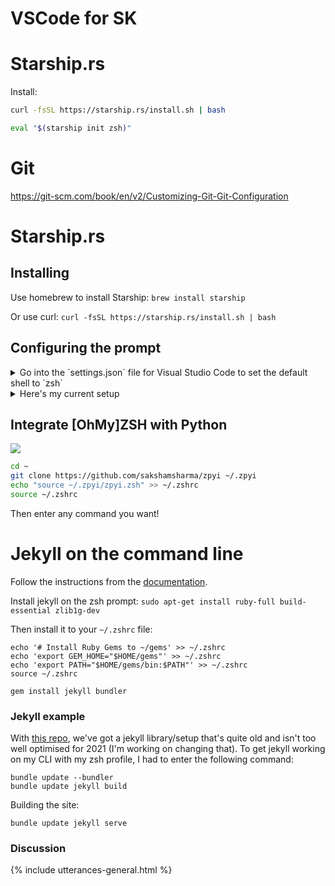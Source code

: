 # VSCode for SK

# Starship.rs

Install:
```bash
curl -fsSL https://starship.rs/install.sh | bash
```

```zsh
eval "$(starship init zsh)"
```

# Git
https://git-scm.com/book/en/v2/Customizing-Git-Git-Configuration


# Starship.rs
## Installing
Use homebrew to install Starship:
`brew install starship`

Or use curl:
```curl -fsSL https://starship.rs/install.sh | bash```

## Configuring the prompt
<details><Summary>Go into the `settings.json` file for Visual Studio Code to set the default shell to `zsh`</Summary>

Then:
`nano ~\.zshrc`
Add this line to the end of the file in the nano editor:
```eval "$(starship init zsh)"```

To get started configuring starship, enter the command to create the `starship.toml` config file and fill it with the following:
`touch ~/.config/starship.toml` && `nano ~/.config/starship.toml`

```bash
# Inserts a blank line between shell prompts
add_newline = true

# Replace the "❯" symbol in the prompt with "➜"
[character]                            # The name of the module we are configuring is "character"
success_symbol = "[➜](bold green)"     # The "success_symbol" segment is being set to "➜" with the color "bold green"

# Disable the package module, hiding it from the prompt completely
[package]
disabled = true
```
[![](https://carbon.now.sh/?bg=rgba%28171%2C+184%2C+195%2C+1%29&t=one-light&wt=none&l=auto&ds=true&dsyoff=20px&dsblur=68px&wc=true&wa=true&pv=56px&ph=56px&ln=false&fl=1&fm=Hack&fs=14px&lh=133%25&si=false&es=2x&wm=false&code=%2523%2520Inserts%2520a%2520blank%2520line%2520between%2520shell%2520prompts%250Aadd_newline%2520%253D%2520true%250A%250A%2523%2520Replace%2520the%2520%2522%25E2%259D%25AF%2522%2520symbol%2520in%2520the%2520prompt%2520with%2520%2522%25E2%259E%259C%2522%250A%255Bcharacter%255D%2520%2520%2520%2520%2520%2520%2520%2520%2520%2520%2520%2520%2520%2520%2520%2520%2520%2520%2520%2520%2520%2520%2520%2520%2520%2520%2520%2520%2523%2520The%2520name%2520of%2520the%2520module%2520we%2520are%2520configuring%2520is%2520%2522character%2522%250Asuccess_symbol%2520%253D%2520%2522%255B%25E2%259E%259C%255D%28bold%2520green%29%2522%2520%2520%2520%2520%2520%2523%2520The%2520%2522success_symbol%2522%2520segment%2520is%2520being%2520set%2520to%2520%2522%25E2%259E%259C%2522%2520with%2520the%2520color%2520%2522bold%2520green%2522%250A%250A%2523%2520Disable%2520the%2520package%2520module%252C%2520hiding%2520it%2520from%2520the%2520prompt%2520completely%250A%255Bpackage%255D%250Adisabled%2520%253D%2520true%250A%250A%2523%2520Git%2520-%253E%2520https%253A%252F%252Fstarship.rs%252Fconfig%252F%2523git-branch%250A%255Bgit_branch%255D%250Asymbol%2520%253D%2520%2522%25F0%259F%258C%25B1%2520%2522%250Atruncation_length%2520%253D%25204%250Atruncation_symbol%2520%253D%2520%2522%2522%250A%250A%2523%2520Python%250A%2523%255Bpython%255D%250A%2523symbol%2520%253D%2520%2522%25F0%259F%2591%25BE%2520%2522%250A%2523pyenv_version_name%2520%253D%2520true%250A%250A%252F%252F%2520Photo%2520by%2520Samara%2520Doole%2520on%2520Unsplash)](https://carbon.now.sh/?bg=rgba%28171%2C+184%2C+195%2C+1%29&t=one-light&wt=none&l=auto&ds=true&dsyoff=20px&dsblur=68px&wc=true&wa=true&pv=56px&ph=56px&ln=false&fl=1&fm=Hack&fs=14px&lh=133%25&si=false&es=2x&wm=false&code=%2523%2520Inserts%2520a%2520blank%2520line%2520between%2520shell%2520prompts%250Aadd_newline%2520%253D%2520true%250A%250A%2523%2520Replace%2520the%2520%2522%25E2%259D%25AF%2522%2520symbol%2520in%2520the%2520prompt%2520with%2520%2522%25E2%259E%259C%2522%250A%255Bcharacter%255D%2520%2520%2520%2520%2520%2520%2520%2520%2520%2520%2520%2520%2520%2520%2520%2520%2520%2520%2520%2520%2520%2520%2520%2520%2520%2520%2520%2520%2523%2520The%2520name%2520of%2520the%2520module%2520we%2520are%2520configuring%2520is%2520%2522character%2522%250Asuccess_symbol%2520%253D%2520%2522%255B%25E2%259E%259C%255D%28bold%2520green%29%2522%2520%2520%2520%2520%2520%2523%2520The%2520%2522success_symbol%2522%2520segment%2520is%2520being%2520set%2520to%2520%2522%25E2%259E%259C%2522%2520with%2520the%2520color%2520%2522bold%2520green%2522%250A%250A%2523%2520Disable%2520the%2520package%2520module%252C%2520hiding%2520it%2520from%2520the%2520prompt%2520completely%250A%255Bpackage%255D%250Adisabled%2520%253D%2520true%250A%250A%2523%2520Git%2520-%253E%2520https%253A%252F%252Fstarship.rs%252Fconfig%252F%2523git-branch%250A%255Bgit_branch%255D%250Asymbol%2520%253D%2520%2522%25F0%259F%258C%25B1%2520%2522%250Atruncation_length%2520%253D%25204%250Atruncation_symbol%2520%253D%2520%2522%2522%250A%250A%2523%2520Python%250A%2523%255Bpython%255D%250A%2523symbol%2520%253D%2520%2522%25F0%259F%2591%25BE%2520%2522%250A%2523pyenv_version_name%2520%253D%2520true%250A%250A%252F%252F%2520Photo%2520by%2520Samara%2520Doole%2520on%2520Unsplash)
</details>

<details><Summary>Here's my current setup</summary>

[![](https://carbon.now.sh/?bg=rgba%28171%2C+184%2C+195%2C+1%29&t=one-light&wt=none&l=auto&ds=true&dsyoff=20px&dsblur=68px&wc=true&wa=true&pv=56px&ph=56px&ln=false&fl=1&fm=Hack&fs=14px&lh=133%25&si=false&es=2x&wm=false&code=%2523%2520Inserts%2520a%2520blank%2520line%2520between%2520shell%2520prompts%250Aadd_newline%2520%253D%2520true%250A%250A%2523%2520Replace%2520the%2520%2522%25E2%259D%25AF%2522%2520symbol%2520in%2520the%2520prompt%2520with%2520%2522%25E2%259E%259C%2522%250A%255Bcharacter%255D%2520%2520%2520%2520%2520%2520%2520%2520%2520%2520%2520%2520%2520%2520%2520%2520%2520%2520%2520%2520%2520%2520%2520%2520%2520%2520%2520%2520%2523%2520The%2520name%2520of%2520the%2520module%2520we%2520are%2520configuring%2520is%2520%2522character%2522%250Asuccess_symbol%2520%253D%2520%2522%255B%25E2%259E%259C%255D%28bold%2520green%29%2522%2520%2520%2520%2520%2520%2523%2520The%2520%2522success_symbol%2522%2520segment%2520is%2520being%2520set%2520to%2520%2522%25E2%259E%259C%2522%2520with%2520the%2520color%2520%2522bold%2520green%2522%250A%250A%2523%2520Disable%2520the%2520package%2520module%252C%2520hiding%2520it%2520from%2520the%2520prompt%2520completely%250A%255Bpackage%255D%250Adisabled%2520%253D%2520true%250A%250A%2523%2520Git%2520-%253E%2520https%253A%252F%252Fstarship.rs%252Fconfig%252F%2523git-branch%250A%255Bgit_branch%255D%250Asymbol%2520%253D%2520%2522%25F0%259F%258C%25B1%2520%2522%250Atruncation_length%2520%253D%25204%250Atruncation_symbol%2520%253D%2520%2522%2522%250A%250A%2523%2520Python%250A%2523%255Bpython%255D%250A%2523symbol%2520%253D%2520%2522%25F0%259F%2591%25BE%2520%2522%250A%2523pyenv_version_name%2520%253D%2520true%250A%250A%252F%252F%2520Photo%2520by%2520Samara%2520Doole%2520on%2520Unsplash)](https://carbon.now.sh/?bg=rgba%28171%2C+184%2C+195%2C+1%29&t=one-light&wt=none&l=auto&ds=true&dsyoff=20px&dsblur=68px&wc=true&wa=true&pv=56px&ph=56px&ln=false&fl=1&fm=Hack&fs=14px&lh=133%25&si=false&es=2x&wm=false&code=%2523%2520Inserts%2520a%2520blank%2520line%2520between%2520shell%2520prompts%250Aadd_newline%2520%253D%2520true%250A%250A%2523%2520Replace%2520the%2520%2522%25E2%259D%25AF%2522%2520symbol%2520in%2520the%2520prompt%2520with%2520%2522%25E2%259E%259C%2522%250A%255Bcharacter%255D%2520%2520%2520%2520%2520%2520%2520%2520%2520%2520%2520%2520%2520%2520%2520%2520%2520%2520%2520%2520%2520%2520%2520%2520%2520%2520%2520%2520%2523%2520The%2520name%2520of%2520the%2520module%2520we%2520are%2520configuring%2520is%2520%2522character%2522%250Asuccess_symbol%2520%253D%2520%2522%255B%25E2%259E%259C%255D%28bold%2520green%29%2522%2520%2520%2520%2520%2520%2523%2520The%2520%2522success_symbol%2522%2520segment%2520is%2520being%2520set%2520to%2520%2522%25E2%259E%259C%2522%2520with%2520the%2520color%2520%2522bold%2520green%2522%250A%250A%2523%2520Disable%2520the%2520package%2520module%252C%2520hiding%2520it%2520from%2520the%2520prompt%2520completely%250A%255Bpackage%255D%250Adisabled%2520%253D%2520true%250A%250A%2523%2520Git%2520-%253E%2520https%253A%252F%252Fstarship.rs%252Fconfig%252F%2523git-branch%250A%255Bgit_branch%255D%250Asymbol%2520%253D%2520%2522%25F0%259F%258C%25B1%2520%2522%250Atruncation_length%2520%253D%25204%250Atruncation_symbol%2520%253D%2520%2522%2522%250A%250A%2523%2520Python%250A%2523%255Bpython%255D%250A%2523symbol%2520%253D%2520%2522%25F0%259F%2591%25BE%2520%2522%250A%2523pyenv_version_name%2520%253D%2520true%250A%250A%252F%252F%2520Photo%2520by%2520Samara%2520Doole%2520on%2520Unsplash)
<!--
```bash
# Inserts a blank line between shell prompts
add_newline = true

# Replace the "❯" symbol in the prompt with "➜"
[character]                            # The name of the module we are configuring is "character"
success_symbol = "[➜](bold green)"     # The "success_symbol" segment is being set to "➜" with the color "bold green"

# Disable the package module, hiding it from the prompt completely
[package]
disabled = true

# Git -> https://starship.rs/config/#git-branch
[git_branch]
symbol = "🌱 "
truncation_length = 4
truncation_symbol = ""

# Python
#[python]
#symbol = "👾 "
#pyenv_version_name = true
```-->

Then press `ctrl+x` to save the toml file 


</details>



## Integrate [OhMy]ZSH with Python
[![](https://img.shields.io/github/stars/sakshamsharma/zpyi?color=red&logo=github&style=for-the-badge)](https://github.com/sakshamsharma/zpyi)

```bash
cd ~
git clone https://github.com/sakshamsharma/zpyi ~/.zpyi
echo "source ~/.zpyi/zpyi.zsh" >> ~/.zshrc
source ~/.zshrc
```

Then enter any command you want!

# Jekyll on the command line
Follow the instructions from the [documentation](https://jekyllrb.com/docs/installation/ubuntu/).

Install jekyll on the zsh prompt:
```sudo apt-get install ruby-full build-essential zlib1g-dev```

Then install it to your `~/.zshrc` file:
```
echo '# Install Ruby Gems to ~/gems' >> ~/.zshrc
echo 'export GEM_HOME="$HOME/gems"' >> ~/.zshrc
echo 'export PATH="$HOME/gems/bin:$PATH"' >> ~/.zshrc
source ~/.zshrc
```

```
gem install jekyll bundler
```

### Jekyll example
With [this repo](https://github.com/acord-robotics/stellarios/tree/gh-pages), we've got a jekyll library/setup that's quite old and isn't too well optimised for 2021 (I'm working on changing that). To get jekyll working on my CLI with my zsh profile, I had to enter the following command:

```
bundle update --bundler
bundle update jekyll build
```

Building the site:
```
bundle update jekyll serve
```

### Discussion
{% include utterances-general.html %}

<!--To do
Fix python version to 3
-->

<!--Idea: Integrate Starship with Jira
Force `bundle update` on all jekyll commands on stellarios/gh-pages repo-->